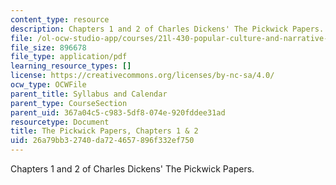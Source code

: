 ```yaml
---
content_type: resource
description: Chapters 1 and 2 of Charles Dickens' The Pickwick Papers.
file: /ol-ocw-studio-app/courses/21l-430-popular-culture-and-narrative-serial-storytelling-spring-2013/26a79bb32740da724657896f332ef750_MIT21L_430S13_pickwick_1.pdf
file_size: 896678
file_type: application/pdf
learning_resource_types: []
license: https://creativecommons.org/licenses/by-nc-sa/4.0/
ocw_type: OCWFile
parent_title: Syllabus and Calendar
parent_type: CourseSection
parent_uid: 367a04c5-c983-5df8-074e-920fddee31ad
resourcetype: Document
title: The Pickwick Papers, Chapters 1 & 2
uid: 26a79bb3-2740-da72-4657-896f332ef750
---
```

Chapters 1 and 2 of Charles Dickens' The Pickwick Papers.